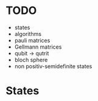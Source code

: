# TODO
+ states
+ algorithms
+ pauli matrices
+ Gellmann matrices
+ qubit -> qutrit
+ bloch sphere
+ non positiv-semidefinite states

# States
